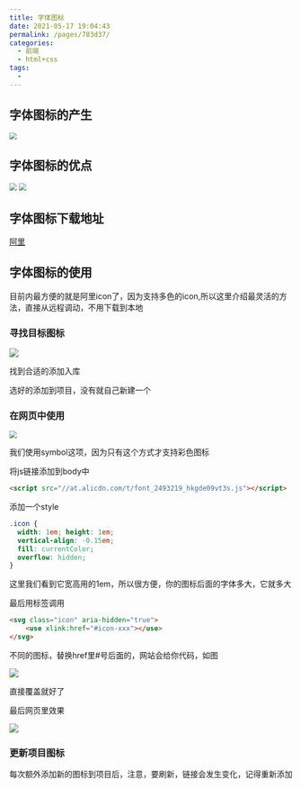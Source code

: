 ```yaml
---
title: 字体图标
date: 2021-05-17 19:04:43
permalink: /pages/783d37/
categories:
  - 前端
  - html+css
tags:
  - 
---
```



## 字体图标的产生

<img src="https://gitee.com/lukexiaoasusual/images/raw/master/img/20210417082637.png" style="zoom:80%;" />

## 字体图标的优点

<img src="https://gitee.com/lukexiaoasusual/images/raw/master/img/20210417083001.png" style="zoom:80%;" />

<img src="https://gitee.com/lukexiaoasusual/images/raw/master/img/20210417083115.png" style="zoom:80%;" />

## 字体图标下载地址

[阿里](https://www.iconfont.cn/)

## 字体图标的使用

目前内最方便的就是阿里icon了，因为支持多色的icon,所以这里介绍最灵活的方法，直接从远程调动，不用下载到本地

### 寻找目标图标

![](https://gitee.com/lukexiaoasusual/images/raw/master/img/20210417155515.png)

找到合适的添加入库

选好的添加到项目，没有就自己新建一个

### 在网页中使用

<img src="https://gitee.com/lukexiaoasusual/images/raw/master/img/20210417161000.png" style="zoom:80%;" />

我们使用symbol这项，因为只有这个方式才支持彩色图标

将js链接添加到body中

```html
<script src="//at.alicdn.com/t/font_2493219_hkgde09vt3s.js"></script>
```

添加一个style

```css
.icon {
  width: 1em; height: 1em;
  vertical-align: -0.15em;
  fill: currentColor;
  overflow: hidden;
}
```

这里我们看到它宽高用的1em，所以很方便，你的图标后面的字体多大，它就多大

最后用标签调用

```html
<svg class="icon" aria-hidden="true">
    <use xlink:href="#icon-xxx"></use>
</svg>
```

不同的图标，替换href里#号后面的，网站会给你代码，如图

![](https://gitee.com/lukexiaoasusual/images/raw/master/img/20210417161627.png)

直接覆盖就好了

最后网页里效果

![](https://gitee.com/lukexiaoasusual/images/raw/master/img/20210417161536.png)

### 更新项目图标

每次额外添加新的图标到项目后，注意，要刷新，链接会发生变化，记得重新添加



